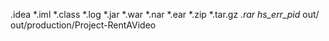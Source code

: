 .idea
*.iml 
*.class
*.log
*.jar
*.war
*.nar
*.ear
*.zip
*.tar.gz
*.rar
hs_err_pid*
out/
out/production/Project-RentAVideo
